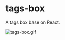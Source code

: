 # tags-box
A tags box base on React.

![tags-box.gif](https://pic.gksec.com/2020/09/06/90c19b7dff84b/tags-box.gif)
